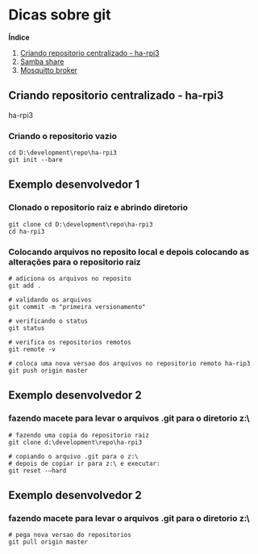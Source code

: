 # Dicas sobre git

**Índice**   
1. [Criando repositorio centralizado - ha-rpi3](#id1)
2. [Samba share](#id2)
3. [Mosquitto broker](#id3)

## Criando repositorio centralizado - ha-rpi3<a name="id1"></a>
ha-rpi3

### Criando o repositorio vazio
````
cd D:\development\repo\ha-rpi3
git init --bare
````

## Exemplo desenvolvedor 1

### Clonado o repositorio raiz e abrindo diretorio
```
git clone cd D:\development\repo\ha-rpi3
cd ha-rpi3
```

### Colocando arquivos no reposito local e depois colocando as alterações para o repositorio raiz
```
# adiciona os arquivos no reposito
git add .

# validando os arquivos
git commit -m "primeira versionamento"

# verificando o status
git status

# verifica os repositorios remotos
git remote -v

# coloca uma nova versao dos arquivos no repositorio remoto ha-rip3
git push origin master
```


## Exemplo desenvolvedor 2

### fazendo macete para levar o arquivos .git para o diretorio z:\
```
# fazendo uma copia do repositorio raiz
git clone d:\development\repo\ha-rpi3

# copiando o arquivo .git para o z:\
# depois de copiar ir para z:\ e executar:
git reset -–hard

```

## Exemplo desenvolvedor 2

### fazendo macete para levar o arquivos .git para o diretorio z:\

```
# pega nova versao do repositorios
git pull origin master

```




